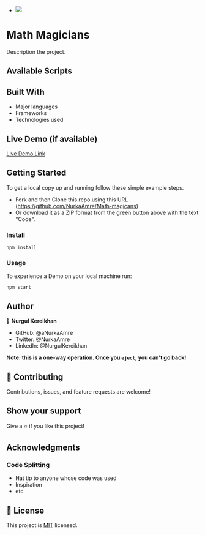 - ![](https://img.shields.io/badge/Microverse-blueviolet)

# Math Magicians

 Description the project.

## Available Scripts


## Built With

- Major languages
- Frameworks
- Technologies used

## Live Demo (if available)

[Live Demo Link](https://livedemo.com)

## Getting Started

To get a local copy up and running follow these simple example steps.

- Fork and then Clone this repo using this URL (https://github.com/NurkaAmre/Math-magicans) 
- Or download it as a ZIP format from the green button above with the text "Code".

### Install
```
npm install
```
### Usage
To experience a Demo on your local machine run:
```
npm start
```

## Author

👤 **Nurgul Kereikhan**

- GitHub: @aNurkaAmre
- Twitter: @NurkaAmre
- LinkedIn: @NurgulKereikhan

**Note: this is a one-way operation. Once you `eject`, you can't go back!**

## 🤝 Contributing

Contributions, issues, and feature requests are welcome!

## Show your support

Give a ⭐️ if you like this project!

## Acknowledgments

### Code Splitting

- Hat tip to anyone whose code was used
- Inspiration
- etc

## 📝 License

This project is [MIT](./LICENSE) licensed.

